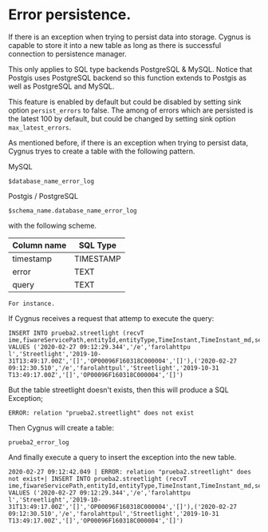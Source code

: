 # Error persistence.

If there is an exception when trying to persist data into storage. Cygnus is capable to store it into a new table as long as there is successful connection to persistence manager.

This only applies to SQL type backends PostgreSQL & MySQL. Notice that Postgis uses PostgreSQL backend so this function extends to Postgis as well as PostgreSQL and MySQL.

This feature is enabled by default but could be disabled by setting sink option `persist_errors` to false.
The among of errors which are persisted is the latest 100 by default, but could be changed by setting sink option `max_latest_errors`.

As mentioned before, if there is an exception when trying to persist data, Cygnus tryes to create a table with the following pattern.

MySQL
```
$database_name_error_log

```

Postgis / PostgreSQL

```
$schema_name.database_name_error_log
```

with the following scheme.

Column name   | SQL Type
------------- | --------------------------------------- 
timestamp     | TIMESTAMP
error         | TEXT
query         | TEXT

`For instance.`

If Cygnus receives a request that attemp to execute the query:

```
INSERT INTO prueba2.streetlight (recvT
ime,fiwareServicePath,entityId,entityType,TimeInstant,TimeInstant_md,serialNumber,serialNumber_md) VALUES ('2020-02-27 09:12:29.344','/e','farolahttpu
l','Streetlight','2019-10-31T13:49:17.00Z','[]','OP00096F160318C000004','[]'),('2020-02-27 09:12:30.510','/e','farolahttpul','Streetlight','2019-10-31
T13:49:17.00Z','[]','OP00096F160318C000004','[]')
```

But the table streetlight doesn't exists, then this will produce a SQL Exception;

```
ERROR: relation "prueba2.streetlight" does not exist
```

Then Cygnus will create a table:

```
prueba2_error_log
```

And finally execute a query to insert the exception into the new table.

```
2020-02-27 09:12:42.049 | ERROR: relation "prueba2.streetlight" does not exist+| INSERT INTO prueba2.streetlight (recvT
ime,fiwareServicePath,entityId,entityType,TimeInstant,TimeInstant_md,serialNumber,serialNumber_md) VALUES ('2020-02-27 09:12:29.344','/e','farolahttpu
l','Streetlight','2019-10-31T13:49:17.00Z','[]','OP00096F160318C000004','[]'),('2020-02-27 09:12:30.510','/e','farolahttpul','Streetlight','2019-10-31
T13:49:17.00Z','[]','OP00096F160318C000004','[]')
```
